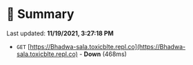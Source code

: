 # 📖 Summary
Last updated: **11/19/2021, 3:27:18 PM**

- `GET` [https://Bhadwa-sala.toxicblte.repl.co](https://Bhadwa-sala.toxicblte.repl.co) - **Down** (468ms)
